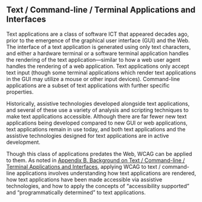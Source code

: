 Text / Command-line / Terminal Applications and Interfaces
----------------------------------------------------------

Text applications are a class of software ICT that appeared decades ago, prior to the emergence of the graphical user interface (GUI) and the Web. The interface of a text application is generated using only text characters, and either a hardware terminal or a software terminal application handles the rendering of the text application—similar to how a web user agent handles the rendering of a web application. Text applications only accept text input (though some terminal applications which render text applications in the GUI may utilize a mouse or other input devices). Command-line applications are a subset of text applications with further specific properties.

Historically, assistive technologies developed alongside text applications, and several of these use a variety of analysis and scripting techniques to make text applications accessible. Although there are far fewer new text applications being developed compared to new GUI or web applications, text applications remain in use today, and both text applications and the assistive technologies designed for text applications are in active development.

Though this class of applications predates the Web, WCAG can be applied to them. As noted in [Appendix B. Background on Text / Command-line / Terminal Applications and Interfaces](http://w3c.github.io/wcag2ict/#background-on-text-command-line-terminal-applications-and-interfaces), applying WCAG to text / command-line applications involves understanding how text applications are rendered, how text applications have been made accessible via assistive technologies, and how to apply the concepts of “accessibility supported” and “programmatically determined” to text applications.